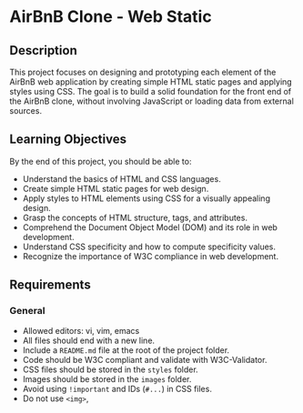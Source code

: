 # AirBnB Clone - Web Static

## Description

This project focuses on designing and prototyping each element of the AirBnB web application by creating simple HTML static pages and applying styles using CSS. The goal is to build a solid foundation for the front end of the AirBnB clone, without involving JavaScript or loading data from external sources.

## Learning Objectives

By the end of this project, you should be able to:

- Understand the basics of HTML and CSS languages.
- Create simple HTML static pages for web design.
- Apply styles to HTML elements using CSS for a visually appealing design.
- Grasp the concepts of HTML structure, tags, and attributes.
- Comprehend the Document Object Model (DOM) and its role in web development.
- Understand CSS specificity and how to compute specificity values.
- Recognize the importance of W3C compliance in web development.

## Requirements

### General

- Allowed editors: vi, vim, emacs
- All files should end with a new line.
- Include a `README.md` file at the root of the project folder.
- Code should be W3C compliant and validate with W3C-Validator.
- CSS files should be stored in the `styles` folder.
- Images should be stored in the `images` folder.
- Avoid using `!important` and IDs (`#...`) in CSS files.
- Do not use `<img>`,
